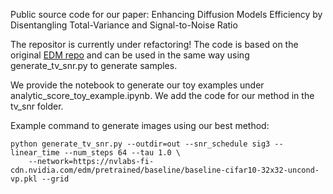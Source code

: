 Public source code for our paper: Enhancing Diffusion Models Efficiency by Disentangling Total-Variance and Signal-to-Noise Ratio

The repositor is currently under refactoring! The code is based on the original [EDM repo](https://github.com/NVlabs/edm) and can be used in the same way using generate_tv_snr.py to generate samples.

We provide the notebook to generate our toy examples under analytic_score_toy_example.ipynb.
We add the code for our method in the tv_snr folder.

Example command to generate images using our best method:
```
python generate_tv_snr.py --outdir=out --snr_schedule sig3 --linear_time --num_steps 64 --tau 1.0 \
    --network=https://nvlabs-fi-cdn.nvidia.com/edm/pretrained/baseline/baseline-cifar10-32x32-uncond-vp.pkl --grid

```
